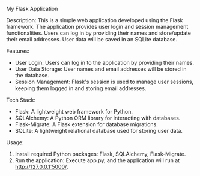My Flask Application

Description:
This is a simple web application developed using the Flask framework. The application provides user login and session management functionalities. Users can log in by providing their names and store/update their email addresses. User data will be saved in an SQLite database.

Features:
- User Login: Users can log in to the application by providing their names.
- User Data Storage: User names and email addresses will be stored in the database.
- Session Management: Flask's session is used to manage user sessions, keeping them logged in and storing email addresses.

Tech Stack:
- Flask: A lightweight web framework for Python.
- SQLAlchemy: A Python ORM library for interacting with databases.
- Flask-Migrate: A Flask extension for database migrations.
- SQLite: A lightweight relational database used for storing user data.

Usage:
1. Install required Python packages: Flask, SQLAlchemy, Flask-Migrate.
2. Run the application: Execute app.py, and the application will run at http://127.0.0.1:5000/.

